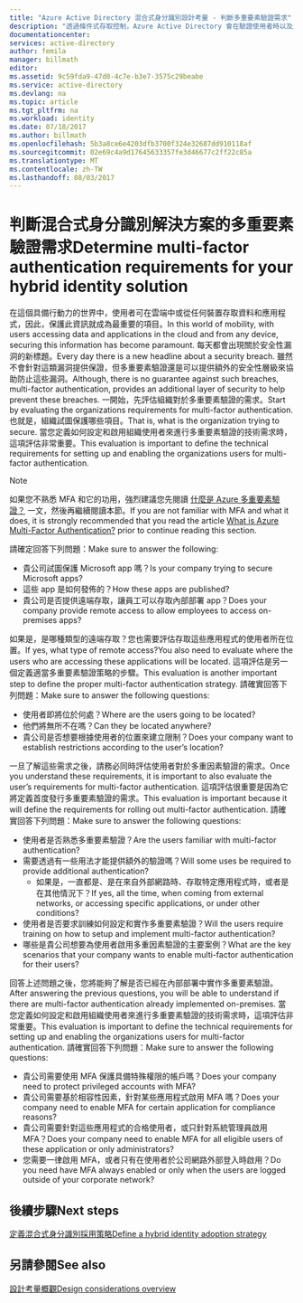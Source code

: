 ```yaml
---
title: "Azure Active Directory 混合式身分識別設計考量 - 判斷多重要素驗證需求"
description: "透過條件式存取控制，Azure Active Directory 會在驗證使用者時以及允許存取應用程式之前，檢查您挑選的特定條件。 一旦符合這些條件，使用者就會通過驗證並獲允許存取應用程式。"
documentationcenter: 
services: active-directory
author: femila
manager: billmath
editor: 
ms.assetid: 9c59fda9-47d0-4c7e-b3e7-3575c29beabe
ms.service: active-directory
ms.devlang: na
ms.topic: article
ms.tgt_pltfrm: na
ms.workload: identity
ms.date: 07/18/2017
ms.author: billmath
ms.openlocfilehash: 5b3a8ce6e4203dfb3700f324e32687dd910118af
ms.sourcegitcommit: 02e69c4a9d17645633357fe3d46677c2ff22c85a
ms.translationtype: MT
ms.contentlocale: zh-TW
ms.lasthandoff: 08/03/2017
---
```

# <a name="determine-multi-factor-authentication-requirements-for-your-hybrid-identity-solution"></a><span data-ttu-id="2787a-104">判斷混合式身分識別解決方案的多重要素驗證需求</span><span class="sxs-lookup"><span data-stu-id="2787a-104">Determine multi-factor authentication requirements for your hybrid identity solution</span></span>
<span data-ttu-id="2787a-105">在這個具備行動力的世界中，使用者可在雲端中或從任何裝置存取資料和應用程式，因此，保護此資訊就成為最重要的項目。</span><span class="sxs-lookup"><span data-stu-id="2787a-105">In this world of mobility, with users accessing data and applications in the cloud and from any device, securing this information has become paramount.</span></span>  <span data-ttu-id="2787a-106">每天都會出現關於安全性漏洞的新標題。</span><span class="sxs-lookup"><span data-stu-id="2787a-106">Every day there is a new headline about a security breach.</span></span>  <span data-ttu-id="2787a-107">雖然不會針對這類漏洞提供保證，但多重要素驗證還是可以提供額外的安全性層級來協助防止這些漏洞。</span><span class="sxs-lookup"><span data-stu-id="2787a-107">Although, there is no guarantee against such breaches, multi-factor authentication, provides an additional layer of security to help prevent these breaches.</span></span>
<span data-ttu-id="2787a-108">一開始，先評估組織對於多重要素驗證的需求。</span><span class="sxs-lookup"><span data-stu-id="2787a-108">Start by evaluating the organizations requirements for multi-factor authentication.</span></span> <span data-ttu-id="2787a-109">也就是，組織試圖保護哪些項目。</span><span class="sxs-lookup"><span data-stu-id="2787a-109">That is, what is the organization trying to secure.</span></span>  <span data-ttu-id="2787a-110">當您定義如何設定和啟用組織使用者來進行多重要素驗證的技術需求時，這項評估非常重要。</span><span class="sxs-lookup"><span data-stu-id="2787a-110">This evaluation is important to define the technical requirements for setting up and enabling the organizations users for multi-factor authentication.</span></span>

> [!NOTE]
> <span data-ttu-id="2787a-111">如果您不熟悉 MFA 和它的功用，強烈建議您先閱讀 [什麼是 Azure 多重要素驗證？](../multi-factor-authentication/multi-factor-authentication.md) 一文，然後再繼續閱讀本節。</span><span class="sxs-lookup"><span data-stu-id="2787a-111">If you are not familiar with MFA and what it does, it is strongly recommended that you read the article [What is Azure Multi-Factor Authentication?](../multi-factor-authentication/multi-factor-authentication.md) prior to continue reading this section.</span></span>
> 
> 

<span data-ttu-id="2787a-112">請確定回答下列問題：</span><span class="sxs-lookup"><span data-stu-id="2787a-112">Make sure to answer the following:</span></span>

* <span data-ttu-id="2787a-113">貴公司試圖保護 Microsoft app 嗎？</span><span class="sxs-lookup"><span data-stu-id="2787a-113">Is your company trying to secure Microsoft apps?</span></span> 
* <span data-ttu-id="2787a-114">這些 app 是如何發佈的？</span><span class="sxs-lookup"><span data-stu-id="2787a-114">How these apps are published?</span></span>
* <span data-ttu-id="2787a-115">貴公司是否提供遠端存取，讓員工可以存取內部部署 app？</span><span class="sxs-lookup"><span data-stu-id="2787a-115">Does your company provide remote access to allow employees to access on-premises apps?</span></span>

<span data-ttu-id="2787a-116">如果是，是哪種類型的遠端存取？您也需要評估存取這些應用程式的使用者所在位置。</span><span class="sxs-lookup"><span data-stu-id="2787a-116">If yes, what type of remote access?You also need to evaluate where the users who are accessing these applications will be located.</span></span> <span data-ttu-id="2787a-117">這項評估是另一個定義適當多重要素驗證策略的步驟。</span><span class="sxs-lookup"><span data-stu-id="2787a-117">This evaluation is another important step to define the proper multi-factor authentication strategy.</span></span> <span data-ttu-id="2787a-118">請確實回答下列問題：</span><span class="sxs-lookup"><span data-stu-id="2787a-118">Make sure to answer the following questions:</span></span>

* <span data-ttu-id="2787a-119">使用者即將位於何處？</span><span class="sxs-lookup"><span data-stu-id="2787a-119">Where are the users going to be located?</span></span>
* <span data-ttu-id="2787a-120">他們將無所不在嗎？</span><span class="sxs-lookup"><span data-stu-id="2787a-120">Can they be located anywhere?</span></span>
* <span data-ttu-id="2787a-121">貴公司是否想要根據使用者的位置來建立限制？</span><span class="sxs-lookup"><span data-stu-id="2787a-121">Does your company want to establish restrictions according to the user’s location?</span></span>

<span data-ttu-id="2787a-122">一旦了解這些需求之後，請務必同時評估使用者對於多重因素驗證的需求。</span><span class="sxs-lookup"><span data-stu-id="2787a-122">Once you understand these requirements, it is important to also evaluate the user’s requirements for multi-factor authentication.</span></span> <span data-ttu-id="2787a-123">這項評估很重要是因為它將定義首度發行多重要素驗證的需求。</span><span class="sxs-lookup"><span data-stu-id="2787a-123">This evaluation is important because it will define the requirements for rolling out multi-factor authentication.</span></span> <span data-ttu-id="2787a-124">請確實回答下列問題：</span><span class="sxs-lookup"><span data-stu-id="2787a-124">Make sure to answer the following questions:</span></span>

* <span data-ttu-id="2787a-125">使用者是否熟悉多重要素驗證？</span><span class="sxs-lookup"><span data-stu-id="2787a-125">Are the users familiar with multi-factor authentication?</span></span>
* <span data-ttu-id="2787a-126">需要透過有一些用法才能提供額外的驗證嗎？</span><span class="sxs-lookup"><span data-stu-id="2787a-126">Will some uses be required to provide additional authentication?</span></span>  
  * <span data-ttu-id="2787a-127">如果是，一直都是、是在來自外部網路時、存取特定應用程式時，或者是在其他情況下？</span><span class="sxs-lookup"><span data-stu-id="2787a-127">If yes, all the time, when coming from external networks, or accessing specific applications, or under other conditions?</span></span>
* <span data-ttu-id="2787a-128">使用者是否要求訓練如何設定和實作多重要素驗證？</span><span class="sxs-lookup"><span data-stu-id="2787a-128">Will the users require training on how to setup and implement multi-factor authentication?</span></span>
* <span data-ttu-id="2787a-129">哪些是貴公司想要為使用者啟用多重因素驗證的主要案例？</span><span class="sxs-lookup"><span data-stu-id="2787a-129">What are the key scenarios that your company wants to enable multi-factor authentication for their users?</span></span>

<span data-ttu-id="2787a-130">回答上述問題之後，您將能夠了解是否已經在內部部署中實作多重要素驗證。</span><span class="sxs-lookup"><span data-stu-id="2787a-130">After answering the previous questions, you will be able to understand if there are multi-factor authentication already implemented on-premises.</span></span> <span data-ttu-id="2787a-131">當您定義如何設定和啟用組織使用者來進行多重要素驗證的技術需求時，這項評估非常重要。</span><span class="sxs-lookup"><span data-stu-id="2787a-131">This evaluation is important to define the technical requirements for setting up and enabling the organizations users for multi-factor authentication.</span></span> <span data-ttu-id="2787a-132">請確實回答下列問題：</span><span class="sxs-lookup"><span data-stu-id="2787a-132">Make sure to answer the following questions:</span></span>

* <span data-ttu-id="2787a-133">貴公司需要使用 MFA 保護具備特殊權限的帳戶嗎？</span><span class="sxs-lookup"><span data-stu-id="2787a-133">Does your company need to protect privileged accounts with MFA?</span></span>
* <span data-ttu-id="2787a-134">貴公司需要基於相容性因素，針對某些應用程式啟用 MFA 嗎？</span><span class="sxs-lookup"><span data-stu-id="2787a-134">Does your company need to enable MFA for certain application for compliance reasons?</span></span>
* <span data-ttu-id="2787a-135">貴公司需要針對這些應用程式的合格使用者，或只針對系統管理員啟用 MFA？</span><span class="sxs-lookup"><span data-stu-id="2787a-135">Does your company need to enable MFA for all eligible users of these application or only administrators?</span></span>
* <span data-ttu-id="2787a-136">您需要一律啟用 MFA，或者只有在使用者於公司網路外部登入時啟用？</span><span class="sxs-lookup"><span data-stu-id="2787a-136">Do you need have MFA always enabled or only when the users are logged outside of your corporate network?</span></span>

## <a name="next-steps"></a><span data-ttu-id="2787a-137">後續步驟</span><span class="sxs-lookup"><span data-stu-id="2787a-137">Next steps</span></span>
[<span data-ttu-id="2787a-138">定義混合式身分識別採用策略</span><span class="sxs-lookup"><span data-stu-id="2787a-138">Define a hybrid identity adoption strategy</span></span>](active-directory-hybrid-identity-design-considerations-identity-adoption-strategy.md)

## <a name="see-also"></a><span data-ttu-id="2787a-139">另請參閱</span><span class="sxs-lookup"><span data-stu-id="2787a-139">See also</span></span>
[<span data-ttu-id="2787a-140">設計考量概觀</span><span class="sxs-lookup"><span data-stu-id="2787a-140">Design considerations overview</span></span>](active-directory-hybrid-identity-design-considerations-overview.md)

